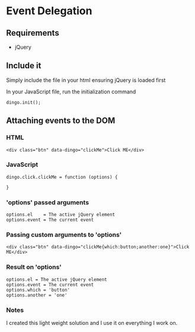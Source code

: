 # Event Delegation
## Requirements
* jQuery

## Include it
Simply include the file in your html ensuring jQuery is loaded first

In your JavaScript file, run the initialization command

    dingo.init();

## Attaching events to the DOM

### HTML

    <div class="btn" data-dingo="clickMe">Click ME</div>

### JavaScript
    
    dingo.click.clickMe = function (options) {

    }

### 'options' passed arguments
    
    options.el    = The active jQuery element
    options.event = The current event

### Passing custom arguments to 'options'

    <div class="btn" data-dingo="clickMe{which:button;another:one}">Click ME</div>

### Result on 'options'
    
    options.el = The active jQuery element
    options.event = The current event
    options.which = 'button'
    options.another = 'one'

### Notes

I created this light weight solution and I use it on everything I work on.
